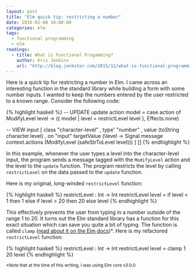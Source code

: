 ```yaml
---
layout: post
title: "Elm quick tip: restricting a number"
date: 2016-02-08 10:00:00
categories: elm
tags:
  - functional programming
  - elm
readings:
  - title: What is Functional Progamming?
    author: Kris Jenkins
    url: "http://blog.jenkster.com/2015/12/what-is-functional-programming.html"
---
```


Here is a quick tip for restricting a number in Elm. I came across an interesting function in the standard library while building a form with some number inputs. I wanted to keep the numbers entered by the user restricted to a known range. Consider the following code:

<div>
{% highlight haskell %}
-- UPDATE
update action model =
  case action of
    ModifyLevel level ->
      ({ model | level = restrictLevel level }, Effects.none)

-- VIEW
input
[
class "character-level"
, type' "number"
, value (toString character.level)
, on "input" targetValue (\level -> Signal.message context.actions (ModifyLevel (safeStrToLevel level)))
] []
{% endhighlight %}

</div>

In this example, whenever the user types a level into the character-level input, the program sends a message tagged with the `ModifyLevel` action and the level to the `update` function. The program restricts the level by calling `restrictLevel` on the data passed to the `update` function.

Here is my original, long-winded `restrictLevel` function:

<div>
{% highlight haskell %}
restrictLevel : Int -> Int
restrictLevel level =
  if level < 1 then
    1
  else if level > 20 then
    20
  else
    level
{% endhighlight %}
</div>

This effectively prevents the user from typing in a number outside of the range 1 to 20. It turns out the Elm standard library has a function for this exact situation which can save you quite a bit of typing. The function is called `clamp` ([read about it on the Elm docs](http://package.elm-lang.org/packages/elm-lang/core/3.0.0/Basics#clamp))\*. Here is my refactored `restrictLevel` function:

<div>
{% highlight haskell %}
restrictLevel : Int -> Int
restrictLevel level =
  clamp 1 20 level
{% endhighlight %}
</div>

<small>\*Note that at the time of this writing, I was using Elm core v3.0.0</small>
